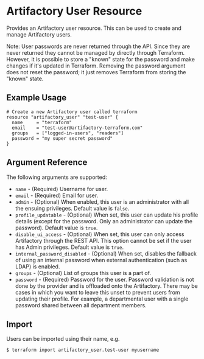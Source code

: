 # Artifactory User Resource

Provides an Artifactory user resource. This can be used to create and manage Artifactory users.

Note: User passwords are never returned through the API. Since they are never returned they cannot be managed by 
directly through Terraform. However, it is possible to store a "known" state for the password and make changes if it's
updated in Terraform. Removing the password argument does not reset the password; it just removes Terraform from storing the "known"
state.

## Example Usage

```hcl
# Create a new Artifactory user called terraform
resource "artifactory_user" "test-user" {
  name     = "terraform"
  email    = "test-user@artifactory-terraform.com"
  groups   = ["logged-in-users", "readers"]
  password = "my super secret password"
}
```

## Argument Reference

The following arguments are supported:

* `name` - (Required) Username for user.
* `email` - (Required) Email for user.
* `admin` - (Optional) When enabled, this user is an administrator with all the ensuing privileges. Default value is `false`.
* `profile_updatable` - (Optional) When set, this user can update his profile details (except for the password. Only an administrator can update the password). Default value is `true`.
* `disable_ui_access` - (Optional) When set, this user can only access Artifactory through the REST API. This option cannot be set if the user has Admin privileges. Default value is `true`.
* `internal_password_disabled` - (Optional) When set, disables the fallback of using an internal password when external authentication (such as LDAP) is enabled.
* `groups` - (Optional) List of groups this user is a part of.
* `password` - (Required) Password for the user. Password validation is not done by the provider and is offloaded onto the Artifactory. There may be cases in which you want to leave this unset to prevent users from updating their profile. For example, a departmental user with a single password shared between all department members.

## Import

Users can be imported using their name, e.g.

```
$ terraform import artifactory_user.test-user myusername
```
